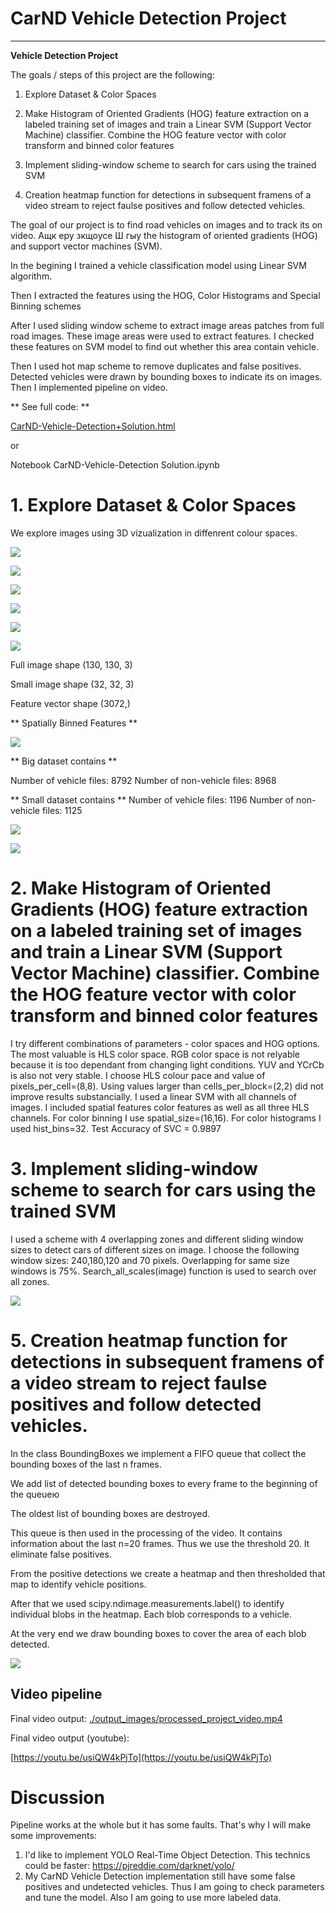 # CarND Vehicle Detection Project

---

**Vehicle Detection Project**


The goals / steps of this project are the following:

1. Explore Dataset & Color Spaces

2. Make Histogram of Oriented Gradients (HOG) feature extraction on a labeled training set of images and train a Linear SVM (Support Vector Machine) classifier. Combine the HOG feature vector with color transform and binned color features

3. Implement sliding-window scheme to search for cars using the trained SVM

4. Creation heatmap function for detections in subsequent framens of a video stream to reject faulse positives and follow detected vehicles.


The goal of our project is to find road vehicles on images and to track its on video. Ащк еру зкщоусе Ш гыу the histogram of oriented gradients (HOG) and support vector machines (SVM).

In the begining I trained a vehicle classification model using Linear SVM algorithm.

Then I extracted the features using the HOG, Color Histograms and Special Binning schemes 

After I used sliding window scheme to extract image areas patches from full road images. These image areas were used to extract features. I checked these features on SVM model to find out whether this area contain vehicle.

Then I used hot map scheme to remove duplicates and false positives. 
Detected vehicles were drawn by bounding boxes to indicate its on images.
Then I implemented pipeline on video.


** See full code: **

[CarND-Vehicle-Detection+Solution.html](CarND-Vehicle-Detection+Solution.html)

or

Notebook CarND-Vehicle-Detection Solution.ipynb


# 1. Explore Dataset & Color Spaces


We explore images using 3D vizualization in diffenrent colour spaces.

![](./report/3d_1.png)

![](./report/3d_2.png)

![](./report/3d_3.png)

![](./report/3d_4.png)

![](./report/3d_5.png)

![](./report/3d_6.png)


Full image shape (130, 130, 3)

Small image shape (32, 32, 3)

Feature vector shape (3072,)



** Spatially Binned Features **

![](./report/binned_features.png)



** Big dataset contains **

Number of vehicle files: 8792
Number of non-vehicle files: 8968

** Small dataset contains **
Number of vehicle files: 1196
Number of non-vehicle files: 1125


![](./report/hog.png)


![](./report/normalized.png)

# 2. Make Histogram of Oriented Gradients (HOG) feature extraction on a labeled training set of images and train a Linear SVM (Support Vector Machine) classifier. Combine the HOG feature vector with color transform and binned color features


I try different combinations of parameters - color spaces and HOG options. The most valuable is HLS color space. RGB color space is not relyable because it is too dependant from changing light conditions. YUV and YCrCb is also not very stable. I choose HLS colour pace and value of pixels_per_cell=(8,8). Using values larger than cells_per_block=(2,2) did not improve results substancially. I used a linear SVM with all channels of images. I included spatial features color features as well as all three HLS channels. For color binning I use spatial_size=(16,16). For color histograms I used hist_bins=32. Test Accuracy of SVC = 0.9897


# 3. Implement sliding-window scheme to search for cars using the trained SVM

I used a scheme with 4 overlapping zones and different sliding window sizes to detect cars of different sizes on image. 
I choose the following window sizes: 240,180,120 and 70 pixels.
Overlapping for same size windows is 75%.
Search_all_scales(image) function is used to search over all zones.

![](./report/windows.png)

# 5. Creation heatmap function for detections in subsequent framens of a video stream to reject faulse positives and follow detected vehicles.

In the class BoundingBoxes we implement a FIFO queue that collect the bounding boxes of the last n frames.

We add list of detected bounding boxes to every frame to the beginning of the queueю

The oldest list of bounding boxes are destroyed.

This queue is then used in the processing of the video. It contains information about the last n=20 frames. Thus we use the threshold 20. It eliminate false positives.

From the positive detections we create a heatmap and then thresholded that map to identify vehicle positions.

After that we used scipy.ndimage.measurements.label() to identify individual blobs in the heatmap. Each blob corresponds to a vehicle. 

At the very end we draw bounding boxes to cover the area of each blob detected.

![](./report/heatmap.png)

## Video pipeline

Final video output:
[./output_images/processed_project_video.mp4](./output_images/processed_project_video.mp4)

Final video output (youtube):

[https://youtu.be/usiQW4kPjTo](https://youtu.be/usiQW4kPjTo)

# Discussion
Pipeline works at the whole but it has some faults. That's why I will make some improvements:
1. I'd like to implement YOLO Real-Time Object Detection. This technics could be faster:
https://pjreddie.com/darknet/yolo/
2. My CarND Vehicle Detection implementation still have some false positives and undetected vehicles. Thus I am going to check parameters and tune the model. Also I am going to use more labeled data.
